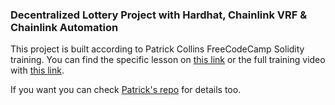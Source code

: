 ### Decentralized Lottery Project with Hardhat, Chainlink VRF & Chainlink Automation

This project is built according to Patrick Collins FreeCodeCamp Solidity training. You can find the specific lesson on [this link](https://www.youtube.com/watch?v=gyMwXuJrbJQ&t=49262s) or the full training video with [this link](https://www.youtube.com/watch?v=gyMwXuJrbJQ). 

If you want you can check [Patrick's repo](https://github.com/PatrickAlphaC/hardhat-smartcontract-lottery-fcc) for details too.



